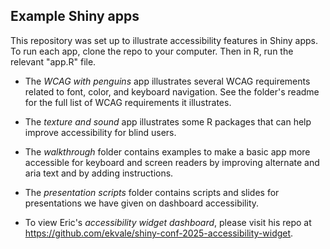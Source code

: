 ## Example Shiny apps

This repository was set up to illustrate accessibility features in Shiny apps. To run each app, clone the repo to your computer. Then in R, run the relevant "app.R" file.

* The *WCAG with penguins* app illustrates several WCAG requirements related to font, color, and keyboard navigation. See the folder's readme for the full list of WCAG requirements it illustrates.

* The *texture and sound* app illustrates some R packages that can help improve accessibility for blind users.

* The *walkthrough* folder contains examples to make a basic app more accessible for keyboard and screen readers by improving alternate and aria text and by adding instructions.

* The *presentation scripts* folder contains scripts and slides for presentations we have given on dashboard accessibility.

* To view Eric's *accessibility widget dashboard*, please visit his repo at  https://github.com/ekvale/shiny-conf-2025-accessibility-widget.

